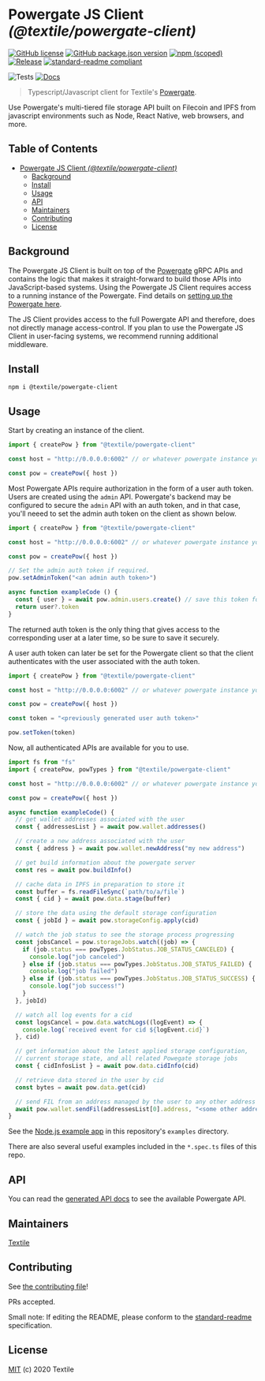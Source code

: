 Powergate JS Client _(@textile/powergate-client)_
===

[![GitHub license](https://img.shields.io/github/license/textileio/js-powergate-client.svg)](./LICENSE)
[![GitHub package.json version](https://img.shields.io/github/package-json/v/textileio/js-powergate-client.svg?style=popout-square)](./package.json)
[![npm (scoped)](https://img.shields.io/npm/v/@textile/powergate-client.svg?style=popout-square)](https://www.npmjs.com/package/@textile/powergate-client)
[![Release](https://img.shields.io/github/release/textileio/js-powergate-client.svg)](https://github.com/textileio/js-powergate-client/releases/latest)
[![standard-readme compliant](https://img.shields.io/badge/standard--readme-OK-green.svg)](https://github.com/RichardLitt/standard-readme)

![Tests](https://github.com/textileio/js-powergate-client/workflows/Test/badge.svg)
[![Docs](https://github.com/textileio/js-powergate-client/workflows/Docs/badge.svg)](https://textileio.github.io/js-powergate-client)

> Typescript/Javascript client for Textile's [Powergate](https://github.com/textileio/powergate).

Use Powergate's multi-tiered file storage API built on Filecoin and IPFS from javascript environments such as Node, React Native, web browsers, and more.

## Table of Contents

- [Powergate JS Client _(@textile/powergate-client)_](#powergate-js-client-textilepowergate-client)
  - [Background](#background)
  - [Install](#install)
  - [Usage](#usage)
  - [API](#api)
  - [Maintainers](#maintainers)
  - [Contributing](#contributing)
  - [License](#license)

## Background

The Powergate JS Client is built on top of the [Powergate](https://github.com/textileio/powergate/) gRPC APIs and contains the logic that makes it straight-forward to build those APIs into JavaScript-based systems. Using the Powergate JS Client requires access to a running instance of the Powergate. Find details on [setting up the Powergate here](https://github.com/textileio/powergate/#installation).

The JS Client provides access to the full Powergate API and therefore, does not directly manage access-control. If you plan to use the Powergate JS Client in user-facing systems, we recommend running additional middleware.

## Install

```
npm i @textile/powergate-client
```

## Usage

Start by creating an instance of the client.

```typescript
import { createPow } from "@textile/powergate-client"

const host = "http://0.0.0.0:6002" // or whatever powergate instance you want

const pow = createPow({ host })
```

Most Powergate APIs require authorization in the form of a user auth token. Users are created using the `admin` API. Powergate's backend may be configured to secure the `admin` API with an auth token, and in that case, you'll neeed to set the admin auth token on the client as shown below.

```typescript
import { createPow } from "@textile/powergate-client"

const host = "http://0.0.0.0:6002" // or whatever powergate instance you want

const pow = createPow({ host })

// Set the admin auth token if required.
pow.setAdminToken("<an admin auth token>")

async function exampleCode () {
  const { user } = await pow.admin.users.create() // save this token for later use!
  return user?.token
}
```

The returned auth token is the only thing that gives access to the corresponding user at a later time, so be sure to save it securely.

A user auth token can later be set for the Powergate client so that the client authenticates with the user associated with the auth token.

```typescript
import { createPow } from "@textile/powergate-client"

const host = "http://0.0.0.0:6002" // or whatever powergate instance you want

const pow = createPow({ host })

const token = "<previously generated user auth token>"

pow.setToken(token)
```

Now, all authenticated APIs are available for you to use.

```typescript
import fs from "fs"
import { createPow, powTypes } from "@textile/powergate-client"

const host = "http://0.0.0.0:6002" // or whatever powergate instance you want

const pow = createPow({ host })

async function exampleCode() {
  // get wallet addresses associated with the user
  const { addressesList } = await pow.wallet.addresses()

  // create a new address associated with the user
  const { address } = await pow.wallet.newAddress("my new address")

  // get build information about the powergate server
  const res = await pow.buildInfo()

  // cache data in IPFS in preparation to store it
  const buffer = fs.readFileSync(`path/to/a/file`)
  const { cid } = await pow.data.stage(buffer)

  // store the data using the default storage configuration
  const { jobId } = await pow.storageConfig.apply(cid)

  // watch the job status to see the storage process progressing
  const jobsCancel = pow.storageJobs.watch((job) => {
    if (job.status === powTypes.JobStatus.JOB_STATUS_CANCELED) {
      console.log("job canceled")
    } else if (job.status === powTypes.JobStatus.JOB_STATUS_FAILED) {
      console.log("job failed")
    } else if (job.status === powTypes.JobStatus.JOB_STATUS_SUCCESS) {
      console.log("job success!")
    }
  }, jobId)

  // watch all log events for a cid
  const logsCancel = pow.data.watchLogs((logEvent) => {
    console.log(`received event for cid ${logEvent.cid}`)
  }, cid)

  // get information about the latest applied storage configuration,
  // current storage state, and all related Powegate storage jobs
  const { cidInfosList } = await pow.data.cidInfo(cid)

  // retrieve data stored in the user by cid
  const bytes = await pow.data.get(cid)

  // send FIL from an address managed by the user to any other address
  await pow.wallet.sendFil(addressesList[0].address, "<some other address>", BigInt(1000))
}
```

See the [Node.js example app](https://github.com/textileio/js-powergate-client/tree/master/examples/node) in this repository's `examples` directory.

There are also several useful examples included in the `*.spec.ts` files of this repo.

## API

You can read the [generated API docs](https://textileio.github.io/js-powergate-client/) to see the available Powergate API.

## Maintainers

[Textile](https://github.com/textileio)

## Contributing

See [the contributing file](CONTRIBUTING.md)!

PRs accepted.

Small note: If editing the README, please conform to the [standard-readme](https://github.com/RichardLitt/standard-readme) specification.

## License

[MIT](LICENSE) (c) 2020 Textile
